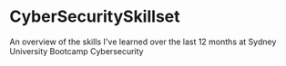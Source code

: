 # CyberSecuritySkillset
An overview of the skills I've learned over the last 12 months at Sydney University Bootcamp Cybersecurity
